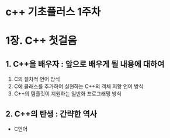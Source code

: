 c++ 기초플러스 1주차
==================
# 1장. C++ 첫걸음
## 1. C++을 배우자 : 앞으로 배우게 될 내용에 대하여
1. C의 절차적 언어 방식
2. C에 클래스를 추가하여 실현하는 C++의 객체 지향 언어 방식
3. C++의 템플릿이 지원하는 일반화 프로그래밍 방식

## 2. C++의 탄생 : 간략한 역사
* C언어

